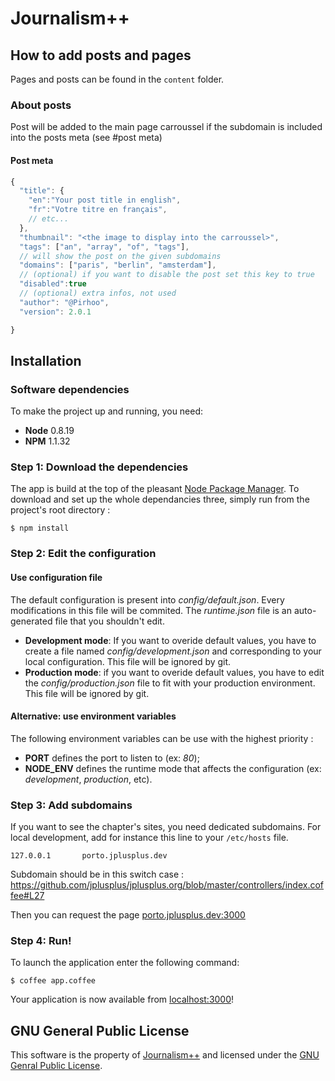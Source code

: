 # Journalism++

## How to add posts and pages
Pages and posts can be found in the `content` folder. 

### About posts
Post will be added to the main page carroussel if the subdomain is included into 
the posts meta (see #post meta) 

#### Post meta
```js
{
  "title": {
    "en":"Your post title in english",
    "fr":"Votre titre en français",
    // etc...
  },
  "thumbnail": "<the image to display into the carroussel>",
  "tags": ["an", "array", "of", "tags"],
  // will show the post on the given subdomains
  "domains": ["paris", "berlin", "amsterdam"],
  // (optional) if you want to disable the post set this key to true
  "disabled":true 
  // (optional) extra infos, not used
  "author": "@Pirhoo",
  "version": 2.0.1

}
```

## Installation
### Software dependencies
To make the project up and running, you need:

* **Node** 0.8.19
* **NPM** 1.1.32

### Step 1: Download the dependencies
The app is build at the top of the pleasant [Node Package Manager](http://npmjs.org/). To download and set up the whole dependancies three, simply run from the project's root directory :

    $ npm install

### Step 2: Edit the configuration
#### Use configuration file
The default configuration is present into *config/default.json*. Every modifications in this file will be commited. The *runtime.json* file is an auto-generated file that you shouldn't edit.

* **Development mode**: If you want to overide default values, you have to create a file named *config/development.json* and corresponding to your local configuration. This file will be ignored by git. 
* **Production mode**: if you want to overide default values, you have to edit the *config/production.json* file to fit with your production environment. This file will be ignored by git.

#### Alternative: use environment variables
The following environment variables can be use with the highest priority :

* **PORT** defines the port to listen to (ex: *80*);
* **NODE_ENV** defines the runtime mode that affects the configuration (ex: *development*, *production*, etc).

### Step 3: Add subdomains
If you want to see the chapter's sites, you need dedicated subdomains.
For local development, add for instance this line to your `/etc/hosts` file.

```
127.0.0.1       porto.jplusplus.dev
```

Subdomain should be in this switch case : https://github.com/jplusplus/jplusplus.org/blob/master/controllers/index.coffee#L27

Then you can request the page [porto.jplusplus.dev:3000](http://porto.jplusplus.dev:3000)

### Step 4: Run!
To launch the application enter the following command: 

    $ coffee app.coffee

Your application is now available from [localhost:3000](http://localhost:3000)!

## GNU General Public License
This software is the property of [Journalism++](http://jplusplus.org) and licensed under the [GNU Genral Public License](https://www.gnu.org/licenses/gpl-3.0.txt).
